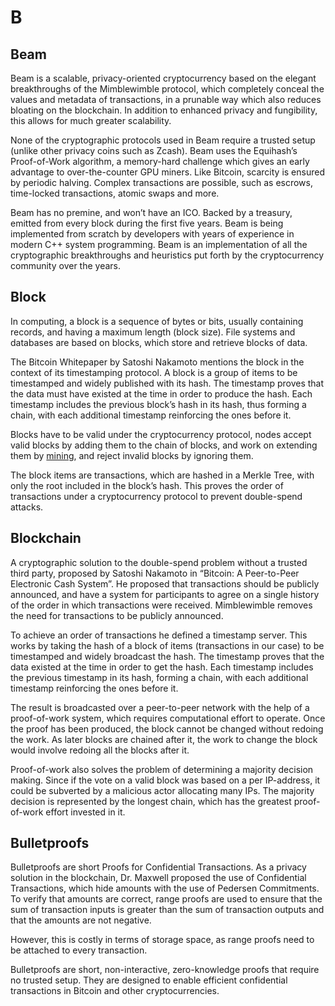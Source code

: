 # B

## Beam

Beam is a scalable, privacy-oriented cryptocurrency based on the elegant breakthroughs of the Mimblewimble protocol, which completely conceal the values and metadata of transactions, in a prunable way which also reduces bloating on the blockchain. In addition to enhanced privacy and fungibility, this allows for much greater scalability.

None of the cryptographic protocols used in Beam require a trusted setup (unlike other privacy coins such as Zcash). Beam uses the Equihash’s Proof-of-Work algorithm, a memory-hard challenge which gives an early advantage to over-the-counter GPU miners. Like Bitcoin, scarcity is ensured by periodic halving. Complex transactions are possible, such as escrows, time-locked transactions, atomic swaps and more.

Beam has no premine, and won’t have an ICO. Backed by a treasury, emitted from every block during the first five years. Beam is being implemented from scratch by developers with years of experience in modern C++ system programming. Beam is an implementation of all the cryptographic breakthroughs and heuristics put forth by the cryptocurrency community over the years.

## Block

In computing, a block is a sequence of bytes or bits, usually containing records, and having a maximum length (block size). File systems and databases are based on blocks, which store and retrieve blocks of data.

The Bitcoin Whitepaper by Satoshi Nakamoto mentions the block in the context of its timestamping protocol. A block is a group of items to be timestamped and widely published with its hash. The timestamp proves that the data must have existed at the time in order to produce the hash. Each timestamp includes the previous block’s hash in its hash, thus forming a chain, with each additional timestamp reinforcing the ones before it.

Blocks have to be valid under the cryptocurrency protocol, nodes accept valid blocks by adding them to the chain of blocks, and work on extending them by [mining](/mining), and reject invalid blocks by ignoring them.

The block items are transactions, which are hashed in a Merkle Tree, with only the root included in the block’s hash. This proves the order of transactions under a cryptocurrency protocol to prevent double-spend attacks.

## Blockchain

A cryptographic solution to the double-spend problem without a trusted third party, proposed by Satoshi Nakamoto in “Bitcoin: A Peer-to-Peer Electronic Cash System”. He proposed that transactions should be publicly announced, and have a system for participants to agree on a single history of the order in which transactions were received. Mimblewimble removes the need for transactions to be publicly announced.

To achieve an order of transactions he defined a timestamp server. This works by taking the hash of a block of items (transactions in our case) to be timestamped and widely broadcast the hash. The timestamp proves that the data existed at the time in order to get the hash. Each timestamp includes the previous timestamp in its hash, forming a chain, with each additional timestamp reinforcing the ones before it.

The result is broadcasted over a peer-to-peer network with the help of a proof-of-work system, which requires computational effort to operate. Once the proof has been produced, the block cannot be changed without redoing the work. As later blocks are chained after it, the work to change the block would involve redoing all the blocks after it.

Proof-of-work also solves the problem of determining a majority decision making. Since if the vote on a valid block was based on a per IP-address, it could be subverted by a malicious actor allocating many IPs. The majority decision is represented by the longest chain, which has the greatest proof-of-work effort invested in it.

## Bulletproofs

Bulletproofs are short Proofs for Confidential Transactions. As a privacy solution in the blockchain, Dr. Maxwell proposed the use of Confidential Transactions, which hide amounts with the use of Pedersen Commitments. To verify that amounts are correct, range proofs are used to ensure that the sum of transaction inputs is greater than the sum of transaction outputs and that the amounts are not negative.

However, this is costly in terms of storage space, as range proofs need to be attached to every transaction.

Bulletproofs are short, non-interactive, zero-knowledge proofs that require no trusted setup. They are designed to enable efficient confidential transactions in Bitcoin and other cryptocurrencies.